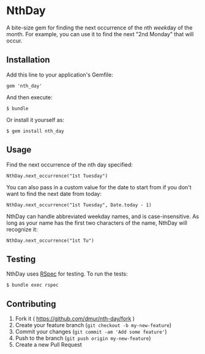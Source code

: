 # NthDay

A bite-size gem for finding the next occurrence of the *n*th *week*day of the month.  For example, you can use it to find the next "2nd Monday" that will occur. 

## Installation

Add this line to your application's Gemfile:

    gem 'nth_day'

And then execute:

    $ bundle

Or install it yourself as:

    $ gem install nth_day

## Usage

Find the next occurrence of the nth day specified:

    NthDay.next_occurrence("1st Tuesday") 

You can also pass in a custom value for the date to start from if you don't want to find the next date from today:

    NthDay.next_occurrence("1st Tuesday", Date.today - 1) 

NthDay can handle abbreviated weekday names, and is case-insensitive.  As long as your name has the first two characters of the name, NthDay will recognize it:

    NthDay.next_occurrence("1st Tu")

## Testing

NthDay uses [RSpec](http://rspec.info) for testing.  To run the tests:

    $ bundle exec rspec

## Contributing

1. Fork it ( https://github.com/dmur/nth-day/fork )
2. Create your feature branch (`git checkout -b my-new-feature`)
3. Commit your changes (`git commit -am 'Add some feature'`)
4. Push to the branch (`git push origin my-new-feature`)
5. Create a new Pull Request


